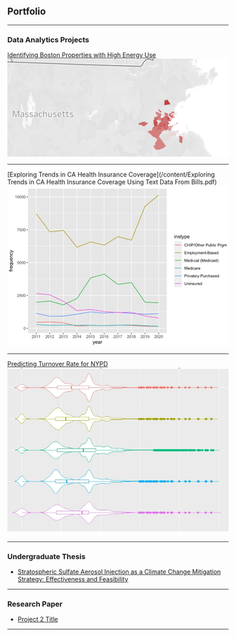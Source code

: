 ## Portfolio

---

### Data Analytics Projects

[Identifying Boston Properties with High Energy Use](/content/boston_metrics.html)
<img src="images/boston_metrics_image.jpg?raw=true"/>

---
[Exploring Trends in CA Health Insurance Coverage](/content/Exploring Trends in CA Health Insurance Coverage Using Text Data From Bills.pdf)
<img src="images/california_health_image.jpg?raw=true"/>

---
[Predicting Turnover Rate for NYPD](/content/NYPD_Turnover.html)
<img src="images/nypd_turnover_image.jpg?raw=true"/>

---

### Undergraduate Thesis

- [Stratospheric Sulfate Aerosol Injection as a
Climate Change Mitigation Strategy: Effectiveness
and Feasibility](/content/ThesisFinal.docx.pdf)

---

### Research Paper

- [Project 2 Title](http://example.com/)

---
